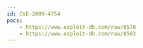 ```yaml
---
id: CVE-2009-4754
pocs:
    - https://www.exploit-db.com/raw/8578
    - https://www.exploit-db.com/raw/8583
---
```

